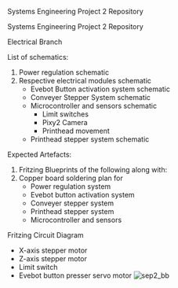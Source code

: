 Systems Engineering Project 2 Repository

Systems Engineering Project 2 Repository


Electrical Branch

List of schematics:

1. Power regulation schematic
2. Respective electrical modules schematic
    - Evebot Button activation system schematic
    - Conveyer Stepper System schematic
    - Microcontroller and sensors schematic
       - Limit switches
       - Pixy2 Camera
       - Printhead movement
     - Printhead stepper system schematic

Expected Artefacts:
1. Fritzing Blueprints of the following along with:
2. Copper board soldering plan for
   - Power regulation system
   - Evebot button activation system
   - Conveyer stepper system
   - Printhead stepper system 
   - Microcontroller and sensors


Fritzing Circuit Diagram
- X-axis stepper motor
- Z-axis stepper motor
- Limit switch
- Evebot button presser servo motor
![sep2_bb](https://github.com/user-attachments/assets/96a6df8c-6ab5-4b7e-bc68-bd9827d7a462)
